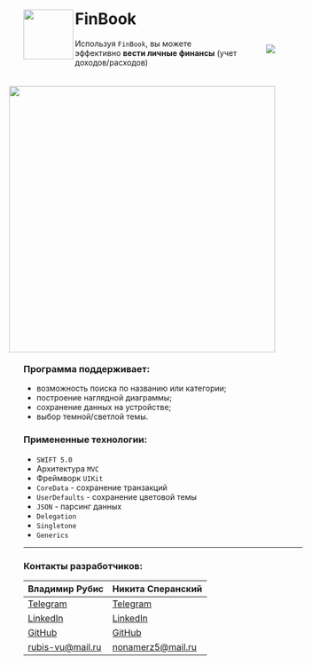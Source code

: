  <div>
 <img src ="https://user-images.githubusercontent.com/84345727/160906780-c43d2092-b00c-4d94-af61-5d0fa062702c.svg" align="left" height="90"/>
 
 # FinBook  
 
 <a href="https://img.shields.io/circleci/build/github/rubis-vladimir/FinBook/main">
    <img src="https://img.shields.io/circleci/build/github/rubis-vladimir/FinBook/main" hspace="50px" align="right" vspace="10px">
 </a>
 </div>
 
 Используя `FinBook`, вы можете эффективно <b>вести личные финансы</b> (учет доходов/расходов)

 <p></p>
 <img src ="https://user-images.githubusercontent.com/84345727/160895784-44e0774a-7f5d-4b05-af74-78fc0db653d9.gif" align="right" height="480px"    hspace="50px" vspace="20px"/>
  
  ### Программа поддерживает:
  + возможность поиска по названию или категории; 
  + построение наглядной диаграммы;
  + сохранение данных на устройстве; 
  + выбор темной/светлой темы.

  ### Примененные технологии:
  + `SWIFT 5.0`
  + Архитектура `MVC`
  + Фреймворк `UIKit`  
  + `CoreData` - сохранение транзакций
  + `UserDefaults` - сохранение цветовой темы
  + `JSON` - парсинг данных 
  + `Delegation`
  + `Singletone`
  + `Generics`
  ____
  ### Контакты разработчиков:

  | Владимир Рубис | Никита Сперанский |
  | --- | --- |
  | [Telegram](t.me/Rubis_Vladimir)  | [Telegram](t.me/Nikita_Kelevra) |
  | [LinkedIn](https://www.linkedin.com/in/vladimir-rubis/) | [LinkedIn](linkedin.com/in/nikita-kelevra/) |
  | [GitHub](github.com/rubis-vladimir)| [GitHub](github.com/NikitaKelevra) |
  | <a href="mailto:rubis-vu@mail.ru"> rubis-vu@mail.ru</a>| <a href="mailto:nonamerz5@mail.ru"> nonamerz5@mail.ru</a> |

